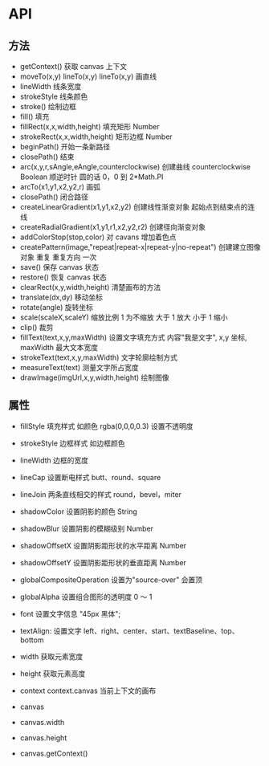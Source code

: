 <!--
 * @Version: 2.0
 * @Autor: rockshang
 * @Date: 2021-07-28 15:47:51
-->

# API

## 方法

- getContext() 获取 canvas 上下文
- moveTo(x,y) lineTo(x,y) lineTo(x,y) 画直线
- lineWidth 线条宽度
- strokeStyle 线条颜色
- stroke() 绘制边框
- fill() 填充
- fillRect(x,x,width,height) 填充矩形 Number
- strokeRect(x,x,width,height) 矩形边框 Number
- beginPath() 开始一条新路径
- closePath() 结束
- arc(x,y,r,sAngle,eAngle,counterclockwise) 创建曲线 counterclockwise Boolean 顺逆时针 圆的话 0，0 到 2\*Math.PI
- arcTo(x1,y1,x2,y2,r) 画弧
- closePath() 闭合路径
- createLinearGradient(x1,y1,x2,y2) 创建线性渐变对象 起始点到结束点的连线
- createRadialGradient(x1,y1,r1,x2,y2,r2) 创建径向渐变对象
- addColorStop(stop,color) 对 cavans 增加着色点
- createPattern(image,"repeat|repeat-x|repeat-y|no-repeat") 创建建立图像对象 重复 重复方向 一次
- save() 保存 canvas 状态
- restore() 恢复 canvas 状态
- clearRect(x,y,width,height) 清楚画布的方法
- translate(dx,dy) 移动坐标
- rotate(angle) 旋转坐标
- scale(scaleX,scaleY) 缩放比例 1 为不缩放 大于 1 放大 小于 1 缩小
- clip() 裁剪
- fillText(text,x,y,maxWidth) 设置文字填充方式 内容"我是文字", x,y 坐标, maxWidth 最大文本宽度
- strokeText(text,x,y,maxWidth) 文字轮廓绘制方式
- measureText(text) 测量文字所占宽度
- drawImage(imgUrl,x,y,width,height) 绘制图像

## 属性

- fillStyle 填充样式 如颜色 rgba(0,0,0,0.3) 设置不透明度
- strokeStyle 边框样式 如边框颜色
- lineWidth 边框的宽度
- lineCap 设置断电样式 butt、round、square
- lineJoin 两条直线相交的样式 round，bevel，miter
- shadowColor 设置阴影的颜色 String
- shadowBlur 设置阴影的模糊级别 Number
- shadowOffsetX 设置阴影距形状的水平距离 Number
- shadowOffsetY 设置阴影距形状的垂直距离 Number
- globalCompositeOperation 设置为"source-over" 会置顶
- globalAlpha 设置组合图形的透明度 0 ～ 1
- font 设置文字信息 "45px 黑体";
- textAlign: 设置文字 left、right、center、start、textBaseline、top、bottom
- width 获取元素宽度
- height 获取元素高度

- context
  context.canvas 当前上下文的画布

- canvas
- canvas.width
- canvas.height
- canvas.getContext()
